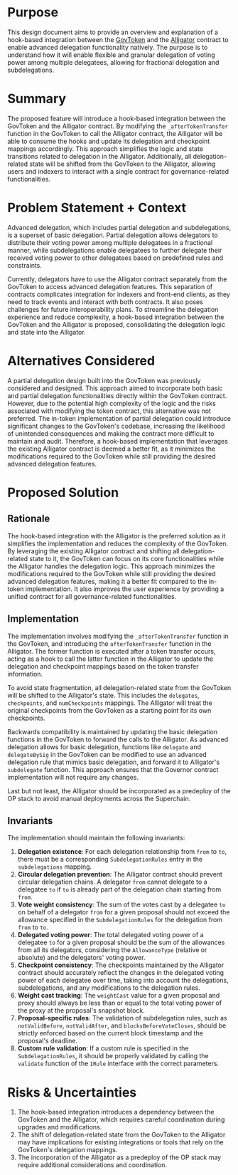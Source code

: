 # Purpose

This design document aims to provide an overview and explanation of a hook-based integration between the [GovToken](https://github.com/voteagora/governor/blob/main/src/lib/OptimismToken.sol#L1863-L1901) and the [Alligator](https://github.com/voteagora/governor/blob/main/src/alligator/AlligatorOP_V5.sol) contract to enable advanced delegation functionality natively. The purpose is to understand how it will enable flexible and granular delegation of voting power among multiple delegatees, allowing for fractional delegation and subdelegations.

# Summary

The proposed feature will introduce a hook-based integration between the GovToken and the Alligator contract. By modifying the `_afterTokenTransfer` function in the GovToken to call the Alligator contract, the Alligator will be able to consume the hooks and update its delegation and checkpoint mappings accordingly. This approach simplifies the logic and state transitions related to delegation in the Alligator. Additionally, all delegation-related state will be shifted from the GovToken to the Alligator, allowing users and indexers to interact with a single contract for governance-related functionalities.

# Problem Statement + Context

Advanced delegation, which includes partial delegation and subdelegations, is a superset of basic delegation. Partial delegation allows delegators to distribute their voting power among multiple delegatees in a fractional manner, while subdelegations enable delegatees to further delegate their received voting power to other delegatees based on predefined rules and constraints.

Currently, delegators have to use the Alligator contract separately from the GovToken to access advanced delegation features. This separation of contracts complicates integration for indexers and front-end clients, as they need to track events and interact with both contracts. It also poses challenges for future interoperability plans. To streamline the delegation experience and reduce complexity, a hook-based integration between the GovToken and the Alligator is proposed, consolidating the delegation logic and state into the Alligator.

# Alternatives Considered

A partial delegation design built into the GovToken was previously considered and designed. This approach aimed to incorporate both basic and partial delegation functionalities directly within the GovToken contract. However, due to the potential high complexity of the logic and the risks associated with modifying the token contract, this alternative was not preferred. The in-token implementation of partial delegation could introduce significant changes to the GovToken's codebase, increasing the likelihood of unintended consequences and making the contract more difficult to maintain and audit. Therefore, a hook-based implementation that leverages the existing Alligator contract is deemed a better fit, as it minimizes the modifications required to the GovToken while still providing the desired advanced delegation features.

# Proposed Solution

## Rationale

The hook-based integration with the Alligator is the preferred solution as it simplifies the implementation and reduces the complexity of the GovToken. By leveraging the existing Alligator contract and shifting all delegation-related state to it, the GovToken can focus on its core functionalities while the Alligator handles the delegation logic. This approach minimizes the modifications required to the GovToken while still providing the desired advanced delegation features, making it a better fit compared to the in-token implementation. It also improves the user experience by providing a unified contract for all governance-related functionalities.

## Implementation

The implementation involves modifying the `_afterTokenTransfer` function in the GovToken, and introducing the `afterTokenTransfer` function in the Alligator. The former function is executed after a token transfer occurs, acting as a hook to call the latter function in the Alligator to update the delegation and checkpoint mappings based on the token transfer information.

To avoid state fragmentation, all delegation-related state from the GovToken will be shifted to the Alligator's state. This includes the `delegates`, `checkpoints`, and `numCheckpoints` mappings. The Alligator will treat the original checkpoints from the GovToken as a starting point for its own checkpoints.

Backwards compatibility is maintained by updating the basic delegation functions in the GovToken to forward the calls to the Alligator. As advanced delegation allows for basic delegation, functions like `delegate` and `delegateBySig` in the GovToken can be modified to use an advanced delegation rule that mimics basic delegation, and forward it to Alligator's `subdelegate` function. This approach ensures that the Governor contract implementation will not require any changes.

Last but not least, the Alligator should be incorporated as a predeploy of the OP stack to avoid manual deployments across the Superchain.

## Invariants

The implementation should maintain the following invariants:

1. **Delegation existence**: For each delegation relationship from `from` to `to`, there must be a corresponding `SubdelegationRules` entry in the `subdelegations` mapping.
2. **Circular delegation prevention**: The Alligator contract should prevent circular delegation chains. A delegator `from` cannot delegate to a delegatee `to` if `to` is already part of the delegation chain starting from `from`.
3. **Vote weight consistency**: The sum of the votes cast by a delegatee `to` on behalf of a delegator `from` for a given proposal should not exceed the allowance specified in the `SubdelegationRules` for the delegation from `from` to `to`.
4. **Delegated voting power**: The total delegated voting power of a delegatee `to` for a given proposal should be the sum of the allowances from all its delegators, considering the `AllowanceType` (relative or absolute) and the delegators' voting power.
5. **Checkpoint consistency**: The checkpoints maintained by the Alligator contract should accurately reflect the changes in the delegated voting power of each delegatee over time, taking into account the delegations, subdelegations, and any modifications to the delegation rules.
6. **Weight cast tracking**: The `weightCast` value for a given proposal and proxy should always be less than or equal to the total voting power of the proxy at the proposal's snapshot block.
7. **Proposal-specific rules**: The validation of subdelegation rules, such as `notValidBefore`, `notValidAfter`, and `blocksBeforeVoteCloses`, should be strictly enforced based on the current block timestamp and the proposal's deadline.
8. **Custom rule validation**: If a custom rule is specified in the `SubdelegationRules`, it should be properly validated by calling the `validate` function of the `IRule` interface with the correct parameters.

# Risks & Uncertainties

1. The hook-based integration introduces a dependency between the GovToken and the Alligator, which requires careful coordination during upgrades and modifications.
2. The shift of delegation-related state from the GovToken to the Alligator may have implications for existing integrations or tools that rely on the GovToken's delegation mappings.
3. The incorporation of the Alligator as a predeploy of the OP stack may require additional considerations and coordination.